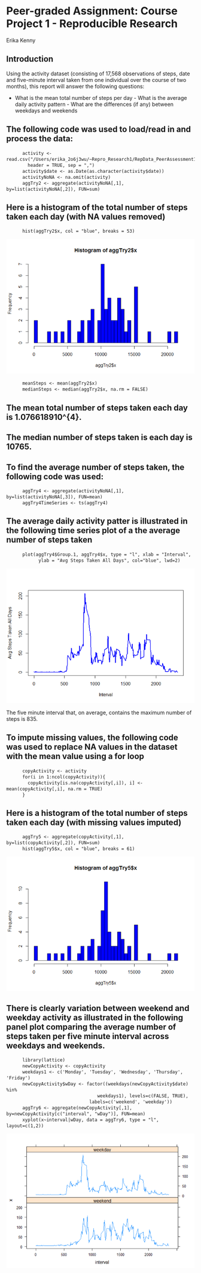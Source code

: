Peer-graded Assignment: Course Project 1 - Reproducible Research
================================================================

Erika Kenny

Introduction
------------

Using the activity dataset (consisting of 17,568 observations of steps,
date and five-minute interval taken from one individual over the course
of two months), this report will answer the following questions:  
- What is the mean total number of steps per day - What is the average
daily activity pattern - What are the differences (if any) between
weekdays and weekends

The following code was used to load/read in and process the data:
-----------------------------------------------------------------

          activity <- read.csv("/Users/erika_2o6j3wu/~Repro_Research1/RepData_PeerAssessment1/activity.csv", 
            header = TRUE, sep = ",")
          activity$date <- as.Date(as.character(activity$date))
          activityNoNA <- na.omit(activity)
          aggTry2 <- aggregate(activityNoNA[,1], by=list(activityNoNA[,2]), FUN=sum)

Here is a histogram of the total number of steps taken each day (with NA values removed)
----------------------------------------------------------------------------------------

          hist(aggTry2$x, col = "blue", breaks = 53)

![](PA1_template_files/figure-markdown_strict/histogram-1.png)

          meanSteps <- mean(aggTry2$x)
          medianSteps <- median(aggTry2$x, na.rm = FALSE)

The mean total number of steps taken each day is 1.076618910^{4}.
-----------------------------------------------------------------

The median number of steps taken is each day is 10765.
------------------------------------------------------

To find the average number of steps taken, the following code was used:
-----------------------------------------------------------------------

          aggTry4 <- aggregate(activityNoNA[,1], by=list(activityNoNA[,3]), FUN=mean)
          aggTry4TimeSeries <- ts(aggTry4)

The average daily activity patter is illustrated in the following time series plot of a the average number of steps taken
-------------------------------------------------------------------------------------------------------------------------

          plot(aggTry4$Group.1, aggTry4$x, type = "l", xlab = "Interval", 
                ylab = "Avg Steps Taken All Days", col="blue", lwd=2)

![](PA1_template_files/figure-markdown_strict/averagePlot-1.png)

The five minute interval that, on average, contains the maximum number
of steps is 835.

To impute missing values, the following code was used to replace NA values in the dataset with the mean value using a for loop
------------------------------------------------------------------------------------------------------------------------------

          copyActivity <- activity
          for(i in 1:ncol(copyActivity)){
            copyActivity[is.na(copyActivity[,i]), i] <- mean(copyActivity[,i], na.rm = TRUE)
          }

Here is a histogram of the total number of steps taken each day (with missing values imputed)
---------------------------------------------------------------------------------------------

          aggTry5 <- aggregate(copyActivity[,1], by=list(copyActivity[,2]), FUN=sum)
          hist(aggTry5$x, col = "blue", breaks = 61)

![](PA1_template_files/figure-markdown_strict/stepsWithValues-1.png)

There is clearly variation between weekend and weekday activity as illustrated in the following panel plot comparing the average number of steps taken per five minute interval across weekdays and weekends.
-------------------------------------------------------------------------------------------------------------------------------------------------------------------------------------------------------------

          library(lattice)
          newCopyActivity <- copyActivity
          weekdays1 <- c('Monday', 'Tuesday', 'Wednesday', 'Thursday', 'Friday')
          newCopyActivity$wDay <- factor((weekdays(newCopyActivity$date) %in% 
                                      weekdays1), levels=c(FALSE, TRUE), 
                                   labels=c('weekend', 'weekday'))
          aggTry6 <- aggregate(newCopyActivity[,1], by=newCopyActivity[c("interval", "wDay")], FUN=mean)
          xyplot(x~interval|wDay, data = aggTry6, type = "l", layout=c(1,2))

![](PA1_template_files/figure-markdown_strict/wdayPlots-1.png)
